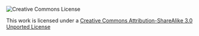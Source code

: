 ![Creative Commons License](https://i.creativecommons.org/l/by-sa/3.0/88x31.png)

This work is licensed under a [Creative Commons Attribution-ShareAlike 3.0 Unported License](http://creativecommons.org/licenses/by-sa/3.0/)



